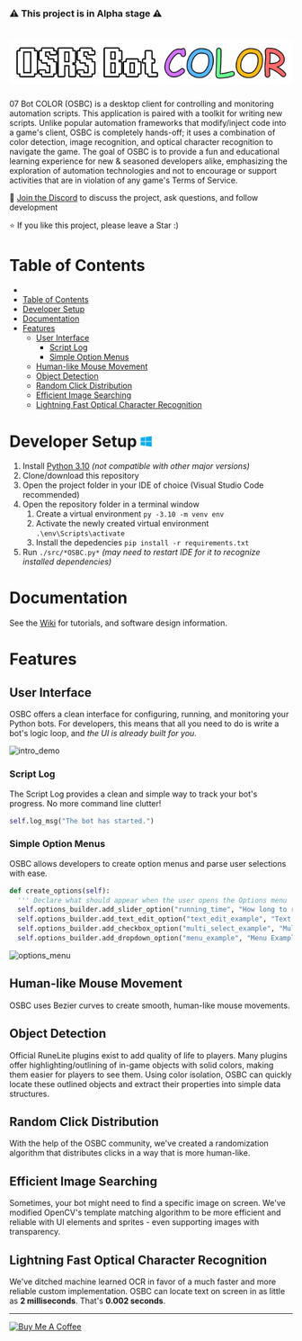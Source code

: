 ### ⚠️ This project is in Alpha stage ⚠️

# ![](documentation/media/logo.png)
07 Bot COLOR (OSBC) is a desktop client for controlling and monitoring automation scripts. This application is paired with a toolkit for writing new scripts. Unlike popular automation frameworks that modify/inject code into a game's client, OSBC is completely hands-off; it uses a combination of color detection, image recognition, and optical character recognition to navigate the game. The goal of OSBC is to provide a fun and educational learning experience for new & seasoned developers alike, emphasizing the exploration of automation technologies and not to encourage or support activities that are in violation of any game's Terms of Service.

💬 [Join the Discord](https://discord.gg/Znks7Smya4) to discuss the project, ask questions, and follow development

<!--
📹 Subscribe to [Kell's Code](https://www.youtube.com/@KellsCode/featured) on YouTube for updates and tutorials
 -->

⭐ If you like this project, please leave a Star :)

# Table of Contents
- [](#)
- [Table of Contents](#table-of-contents)
- [Developer Setup ](#developer-setup-)
- [Documentation](#documentation)
- [Features](#features)
  - [User Interface](#user-interface)
    - [Script Log](#script-log)
    - [Simple Option Menus](#simple-option-menus)
  - [Human-like Mouse Movement](#human-like-mouse-movement)
  - [Object Detection](#object-detection)
  - [Random Click Distribution](#random-click-distribution)
  - [Efficient Image Searching](#efficient-image-searching)
  - [Lightning Fast Optical Character Recognition](#lightning-fast-optical-character-recognition)

# Developer Setup <img height=20 src="documentation/media/windows_logo.png"/>
1. Install [Python 3.10](https://www.python.org/downloads/release/python-3109/) *(not compatible with other major versions)*
2. Clone/download this repository
3. Open the project folder in your IDE of choice (Visual Studio Code recommended)
4. Open the repository folder in a terminal window
   1. Create a virtual environment ```py -3.10 -m venv env```
   2. Activate the newly created virtual environment ```.\env\Scripts\activate```
   3. Install the depedencies ```pip install -r requirements.txt```
5. Run `./src/*OSBC.py*` *(may need to restart IDE for it to recognize installed dependencies)*

# Documentation

See the [Wiki](https://github.com/kelltom/OSRS-Bot-COLOR/wiki) for tutorials, and software design information.

# Features
## User Interface
OSBC offers a clean interface for configuring, running, and monitoring your Python bots. For developers, this means that all you need to do is write a bot's logic loop, and *the UI is already built for you*.

![intro_demo](https://user-images.githubusercontent.com/44652363/197059102-27a9a942-25b6-4012-b83b-90ae8399b4e8.gif)

### Script Log
The Script Log provides a clean and simple way to track your bot's progress. No more command line clutter!

```python
self.log_msg("The bot has started.")
```

### Simple Option Menus
OSBC allows developers to create option menus and parse user selections with ease.

```python
def create_options(self):
  ''' Declare what should appear when the user opens the Options menu '''
  self.options_builder.add_slider_option("running_time", "How long to run (minutes)?", 1, 180)
  self.options_builder.add_text_edit_option("text_edit_example", "Text Edit Example", "Placeholder text here")
  self.options_builder.add_checkbox_option("multi_select_example", "Multi-select Example", ["A", "B", "C"])
  self.options_builder.add_dropdown_option("menu_example", "Menu Example", ["A", "B", "C"])
```

![options_menu](https://user-images.githubusercontent.com/44652363/206808756-aac29140-e41d-4b6c-9f26-dc08ce0662b9.png)

## Human-like Mouse Movement
OSBC uses Bezier curves to create smooth, human-like mouse movements.

## Object Detection
Official RuneLite plugins exist to add quality of life to players. Many plugins offer highlighting/outlining of in-game objects with solid colors, making them easier for players to see them. Using color isolation, OSBC can quickly locate these outlined objects and extract their properties into simple data structures.

## Random Click Distribution
With the help of the OSBC community, we've created a randomization algorithm that distributes clicks in a way that is more human-like.

## Efficient Image Searching
Sometimes, your bot might need to find a specific image on screen. We've modified OpenCV's template matching algorithm to be more efficient and reliable with UI elements and sprites - even supporting images with transparency.

## Lightning Fast Optical Character Recognition
We've ditched machine learned OCR in favor of a much faster and more reliable custom implementation. OSBC can locate text on screen in as little as **2 milliseconds**. That's **0.002 seconds**.

---

<p>
  <a href="https://www.buymeacoffee.com/kelltom" target="_blank">
    <img src="https://i.imgur.com/5X29MVY.png" alt="Buy Me A Coffee" height="60dp">
  </a>
</p>